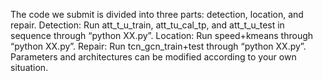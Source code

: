 The code we submit is divided into three parts: detection, location, and repair.
Detection: Run att_t_u_train, att_tu_cal_tp, and att_t_u_test in sequence through “python XX.py”.
Location: Run speed+kmeans through “python XX.py”.
Repair: Run tcn_gcn_train+test through “python XX.py”.
Parameters and architectures can be modified according to your own situation.
